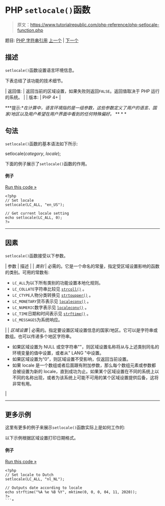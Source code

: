 # PHP `setlocale()`函数

> 原文：<https://www.tutorialrepublic.com/php-reference/php-setlocale-function.php>

题目: [PHP 字符串引用](php-string-functions.php) [上一个](php-rtrim-function.php) | [下一个](php-sha1-function.php)

## 描述

`setlocale()`函数设置语言环境信息。

下表总结了该功能的技术细节。

| 返回值: | 返回当前的区域设置，如果失败则返回`FALSE`。返回值取决于 PHP 运行的系统。 |
| 版本: | PHP 4+ |

 ***提示:**在计算中，语言环境指的是一组参数，这些参数定义了用户的语言、国家/地区以及用户希望在用户界面中看到的任何特殊偏好。*  ** * *

## 句法

`setlocale()`函数的基本语法如下所示:

setlocale(*category*, *locale*);

下面的例子展示了`setlocale()`函数的作用。

#### 例子

[Run this code »](javascript:void(0); "Disabled")

```
<?php
// Set locale
setlocale(LC_ALL, "en_US");

// Get current locale setting
echo setlocale(LC_ALL, 0);
?>
```

* * *

## 因素

`setlocale()`函数接受以下参数。

| 参数 | 描述 |
| *类别* | 必需的。它是一个命名的常量，指定受区域设置影响的函数的类别。可用的常数有:

*   `LC_ALL`为以下所有类别的功能设置本地化规则。
*   `LC_COLLATE`字符串比较见 [`strcoll()`](php-strcoll-function.php) 。
*   `LC_CTYPE`人物分类转换见 [`strtoupper()`](php-strtoupper-function.php) 。
*   `LC_MONETARY`货币表示见 [`localeconv()`](php-localeconv-function.php) 。
*   `LC_NUMERIC`数字表示见 [`localeconv()`](php-localeconv-function.php) 。
*   `LC_TIME`日期和时间表示见 [`strftime()`](php-strftime-function.php) 。
*   `LC_MESSAGES`为系统响应。

 |
| *区域设置* | 必需的。指定要设置区域设置信息的国家/地区。它可以是字符串或数组。也可以传递多个地区字符串。

*   如果区域设置为 NULL 或空字符串""，则区域设置名称将从与上述类别同名的环境变量的值中设置，或者从" LANG "中设置。
*   如果区域设置为“0”，则区域设置不受影响，仅返回当前设置。
*   如果 locale 是一个数组或者后面跟有附加参数，那么每个数组元素或参数都会被设置为新的 locale，直到成功为止。如果某个区域设置在不同的系统上以不同的名称出现，或者为该系统上可能不可用的某个区域设置提供后备，这将非常有用。

 |

* * *

## 更多示例

这里有更多的例子来展示`setlocale()`函数实际上是如何工作的:

以下示例根据区域设置打印日期格式。

#### 例子

[Run this code »](javascript:void(0); "Disabled")

```
<?php
// Set locale to Dutch
setlocale(LC_ALL, "nl_NL");

// Outputs date according to locale
echo strftime("%A %e %B %Y", mktime(0, 0, 0, 04, 11, 2020));
?>
```*